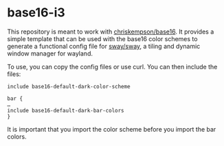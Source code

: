 # base16-i3

This repository is meant to work with
[chriskempson/base16](https://github.com/chriskempson/base16).
It provides a simple template that can be used with the base16 color schemes to
generate a functional config file for
[sway/sway](https://github.com/swaywm/sway),
a tiling and dynamic window manager for wayland.

To use, you can copy the config files or use curl. You can then include the files:

```
include base16-default-dark-color-scheme

bar {
…
include base16-default-dark-bar-colors
}
```

It is important that you import the color scheme before you import the bar colors.

